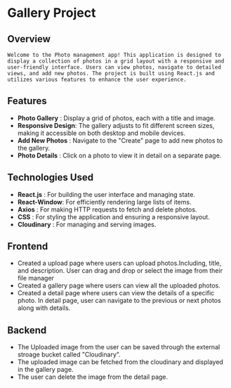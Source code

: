 # Gallery Project

## Overview

    Welcome to the Photo management app! This application is designed to display a collection of photos in a grid layout with a responsive and user-friendly interface. Users can view photos, navigate to detailed views, and add new photos. The project is built using React.js and utilizes various features to enhance the user experience.

## Features

- **Photo Gallery**    : Display a grid of photos, each with a title and image.
- **Responsive Design**: The gallery adjusts to fit different screen sizes, making it accessible on both desktop and mobile devices.
- **Add New Photos**   : Navigate to the "Create" page to add new photos to the gallery.
- **Photo Details**    : Click on a photo to view it in detail on a separate page.

## Technologies Used

- **React.js**    : For building the user interface and managing state.
- **React-Window**: For efficiently rendering large lists of items.
- **Axios**       : For making HTTP requests to fetch and delete photos.
- **CSS**         : For styling the application and ensuring a responsive layout.
- **Cloudinary**  : For managing and serving images.

## Frontend

- Created a upload page where users can upload photos.Including, title, and description. User can drag and drop or select the image from their file manager
- Created a gallery page where users can view all the uploaded photos.
- Created a detail page where users can view the details of a specific photo. In detail page, user can navigate to the previous or next photos along with details.

## Backend

- The Uploaded image from the user can be saved through the external stroage bucket called "Cloudinary".  
- The uploaded image can be fetched from the cloudinary and displayed in the gallery page.
- The user can delete the image from the detail page.


